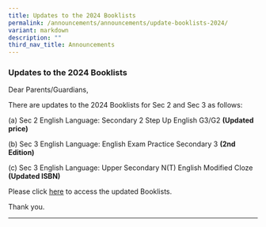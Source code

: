 ```yaml
---
title: Updates to the 2024 Booklists
permalink: /announcements/announcements/update-booklists-2024/
variant: markdown
description: ""
third_nav_title: Announcements
---
```

### Updates to the 2024 Booklists

Dear Parents/Guardians,

There are updates to the 2024 Booklists for Sec 2 and Sec 3 as follows:

(a) Sec 2 English Language: Secondary 2 Step Up English G3/G2 **(Updated price)**  

(b) Sec 3 English Language: English Exam Practice Secondary 3 **(2nd Edition)**

(c) Sec 3 English Language: Upper Secondary N(T) English Modified Cloze **(Updated ISBN)**  

Please click [here](https://www.serangoonsec.moe.edu.sg/parents-and-students/general-matters/booklists-2024/) to access the updated Booklists. 

Thank you.

<hr>